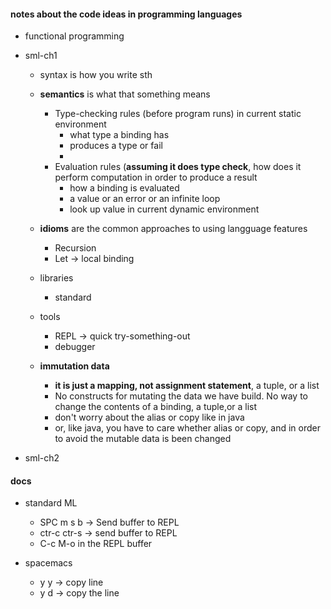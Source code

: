 
#### notes about the code ideas in programming languages
  * functional programming  

  * sml-ch1
    - syntax is how you write sth
    - **semantics** is what that something means
      + Type-checking rules (before program runs) in current static environment  
        - what type a binding has 
        - produces a type or fail 
        -
      + Evaluation rules (**assuming it does type check**, how does it perform computation in order to produce a result
        - how a binding is evaluated
        - a value or an error or an infinite loop
        - look up value in current dynamic environment

    - **idioms** are the common approaches to using langguage features
      + Recursion
      + Let -> local binding

    - libraries
      + standard  

    - tools
      + REPL  -> quick try-something-out
      + debugger

    - **immutation data**
      + **it is just a mapping, not assignment statement**, a tuple, or a list
      + No constructs for mutating the data we have build. No way to change the contents of a binding, a tuple,or a list
      + don't worry about the alias or copy like in java
      + or, like java, you have to care whether alias or copy, and in order to avoid the mutable data is been changed

  * sml-ch2


#### docs
  * standard ML
    - SPC m s b -> Send buffer to REPL
    - ctr-c ctr-s -> send buffer to REPL
    - C-c M-o in the REPL buffer

  * spacemacs
    - y y -> copy line
    - y d -> copy the line
